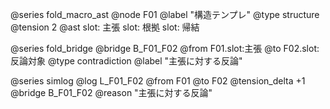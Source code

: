 <!--
@zettel_type: simlog_eval
@description: SimLogに基づく進化評価Zettel。@from〜@toでテンプレートの進化とテンション変化を記録。
-->

@series fold_macro_ast
@node F01
@label "構造テンプレ"
@type structure
@tension 2
@ast
  slot: 主張
  slot: 根拠
  slot: 帰結

@series fold_bridge
@bridge B_F01_F02
@from F01.slot:主張
@to F02.slot:反論対象
@type contradiction
@label "主張に対する反論"

@series simlog
@log L_F01_F02
@from F01
@to F02
@tension_delta +1
@bridge B_F01_F02
@reason "主張に対する反論"